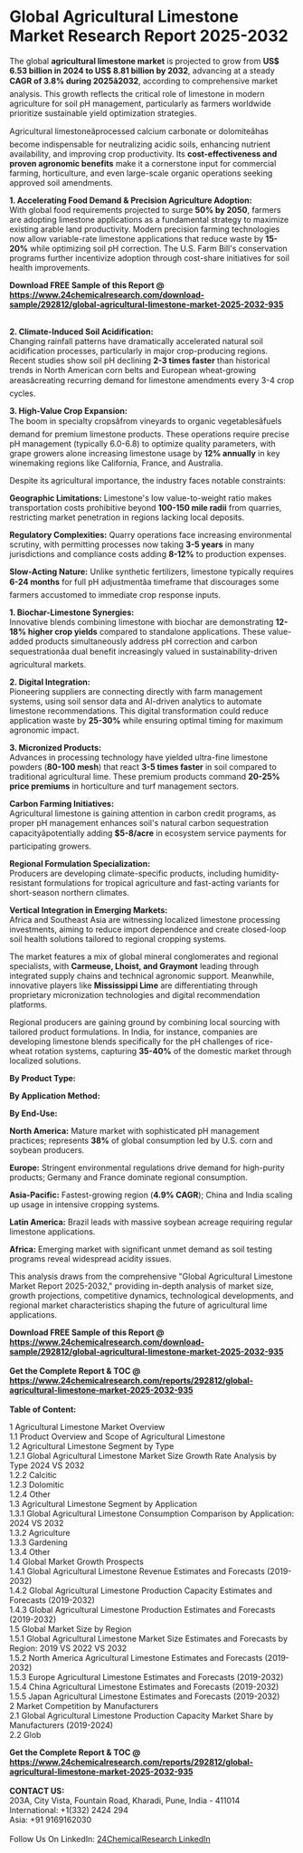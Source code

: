 <h1>Global Agricultural Limestone Market Research Report 2025-2032</h1><p>The global <strong>agricultural limestone market</strong> is projected to grow from <strong>US$ 6.53 billion in 2024 to US$ 8.81 billion by 2032</strong>, advancing at a steady <strong>CAGR of 3.8% during 2025â2032</strong>, according to comprehensive market analysis. This growth reflects the critical role of limestone in modern agriculture for soil pH management, particularly as farmers worldwide prioritize sustainable yield optimization strategies.</p><p>Agricultural limestoneâprocessed calcium carbonate or dolomiteâhas become indispensable for neutralizing acidic soils, enhancing nutrient availability, and improving crop productivity. Its <strong>cost-effectiveness and proven agronomic benefits</strong> make it a cornerstone input for commercial farming, horticulture, and even large-scale organic operations seeking approved soil amendments.</p><p><strong>1. Accelerating Food Demand &amp; Precision Agriculture Adoption:</strong><br>
With global food requirements projected to surge <strong>50% by 2050</strong>, farmers are adopting limestone applications as a fundamental strategy to maximize existing arable land productivity. Modern precision farming technologies now allow variable-rate limestone applications that reduce waste by <strong>15-20%</strong> while optimizing soil pH correction. The U.S. Farm Bill's conservation programs further incentivize adoption through cost-share initiatives for soil health improvements.</p><div><b>Download FREE Sample of this Report @ 
            <a href="https://www.24chemicalresearch.com/download-sample/292812/global-agricultural-limestone-market-2025-2032-935">
            https://www.24chemicalresearch.com/download-sample/292812/global-agricultural-limestone-market-2025-2032-935</a></b></div><br><p><strong>2. Climate-Induced Soil Acidification:</strong><br>
Changing rainfall patterns have dramatically accelerated natural soil acidification processes, particularly in major crop-producing regions. Recent studies show soil pH declining <strong>2-3 times faster</strong> than historical trends in North American corn belts and European wheat-growing areasâcreating recurring demand for limestone amendments every 3-4 crop cycles.</p><p><strong>3. High-Value Crop Expansion:</strong><br>
The boom in specialty cropsâfrom vineyards to organic vegetablesâfuels demand for premium limestone products. These operations require precise pH management (typically 6.0-6.8) to optimize quality parameters, with grape growers alone increasing limestone usage by <strong>12% annually</strong> in key winemaking regions like California, France, and Australia.</p><p>Despite its agricultural importance, the industry faces notable constraints:</p><p><strong>Geographic Limitations:</strong> Limestone's low value-to-weight ratio makes transportation costs prohibitive beyond <strong>100-150 mile radii</strong> from quarries, restricting market penetration in regions lacking local deposits.</p><p><strong>Regulatory Complexities:</strong> Quarry operations face increasing environmental scrutiny, with permitting processes now taking <strong>3-5 years</strong> in many jurisdictions and compliance costs adding <strong>8-12%</strong> to production expenses.</p><p><strong>Slow-Acting Nature:</strong> Unlike synthetic fertilizers, limestone typically requires <strong>6-24 months</strong> for full pH adjustmentâa timeframe that discourages some farmers accustomed to immediate crop response inputs.</p><p><strong>1. Biochar-Limestone Synergies:</strong><br>
Innovative blends combining limestone with biochar are demonstrating <strong>12-18% higher crop yields</strong> compared to standalone applications. These value-added products simultaneously address pH correction and carbon sequestrationâa dual benefit increasingly valued in sustainability-driven agricultural markets.</p><p><strong>2. Digital Integration:</strong><br>
Pioneering suppliers are connecting directly with farm management systems, using soil sensor data and AI-driven analytics to automate limestone recommendations. This digital transformation could reduce application waste by <strong>25-30%</strong> while ensuring optimal timing for maximum agronomic impact.</p><p><strong>3. Micronized Products:</strong><br>
Advances in processing technology have yielded ultra-fine limestone powders (<strong>80-100 mesh</strong>) that react <strong>3-5 times faster</strong> in soil compared to traditional agricultural lime. These premium products command <strong>20-25% price premiums</strong> in horticulture and turf management sectors.</p><p><strong>Carbon Farming Initiatives:</strong><br>
	Agricultural limestone is gaining attention in carbon credit programs, as proper pH management enhances soil's natural carbon sequestration capacityâpotentially adding <strong>$5-8/acre</strong> in ecosystem service payments for participating growers.</p><p><strong>Regional Formulation Specialization:</strong><br>
	Producers are developing climate-specific products, including humidity-resistant formulations for tropical agriculture and fast-acting variants for short-season northern climates.</p><p><strong>Vertical Integration in Emerging Markets:</strong><br>
	Africa and Southeast Asia are witnessing localized limestone processing investments, aiming to reduce import dependence and create closed-loop soil health solutions tailored to regional cropping systems.</p><p>The market features a mix of global mineral conglomerates and regional specialists, with <strong>Carmeuse, Lhoist, and Graymont</strong> leading through integrated supply chains and technical agronomic support. Meanwhile, innovative players like <strong>Mississippi Lime</strong> are differentiating through proprietary micronization technologies and digital recommendation platforms.</p><p>Regional producers are gaining ground by combining local sourcing with tailored product formulations. In India, for instance, companies are developing limestone blends specifically for the pH challenges of rice-wheat rotation systems, capturing <strong>35-40%</strong> of the domestic market through localized solutions.</p><p><strong>By Product Type:</strong></p><p><strong>By Application Method:</strong></p><p><strong>By End-Use:</strong></p><p><strong>North America:</strong> Mature market with sophisticated pH management practices; represents <strong>38%</strong> of global consumption led by U.S. corn and soybean producers.</p><p><strong>Europe:</strong> Stringent environmental regulations drive demand for high-purity products; Germany and France dominate regional consumption.</p><p><strong>Asia-Pacific:</strong> Fastest-growing region (<strong>4.9% CAGR</strong>); China and India scaling up usage in intensive cropping systems.</p><p><strong>Latin America:</strong> Brazil leads with massive soybean acreage requiring regular limestone applications.</p><p><strong>Africa:</strong> Emerging market with significant unmet demand as soil testing programs reveal widespread acidity issues.</p><p>This analysis draws from the comprehensive "Global Agricultural Limestone Market Report 2025-2032," providing in-depth analysis of market size, growth projections, competitive dynamics, technological developments, and regional market characteristics shaping the future of agricultural lime applications.</p><div><b>Download FREE Sample of this Report @ 
            <a href="https://www.24chemicalresearch.com/download-sample/292812/global-agricultural-limestone-market-2025-2032-935">
            https://www.24chemicalresearch.com/download-sample/292812/global-agricultural-limestone-market-2025-2032-935</a></b></div><br><div><b>Get the Complete Report & TOC @ 
            <a href="https://www.24chemicalresearch.com/reports/292812/global-agricultural-limestone-market-2025-2032-935">
            https://www.24chemicalresearch.com/reports/292812/global-agricultural-limestone-market-2025-2032-935</a></b></div><br>
            <b>Table of Content:</b><p>1 Agricultural Limestone Market Overview<br />
    1.1 Product Overview and Scope of Agricultural Limestone<br />
    1.2 Agricultural Limestone Segment by Type<br />
        1.2.1 Global Agricultural Limestone Market Size Growth Rate Analysis by Type 2024 VS 2032<br />
        1.2.2 Calcitic<br />
        1.2.3 Dolomitic<br />
        1.2.4 Other<br />
    1.3 Agricultural Limestone Segment by Application<br />
        1.3.1 Global Agricultural Limestone Consumption Comparison by Application: 2024 VS 2032<br />
        1.3.2 Agriculture<br />
        1.3.3 Gardening<br />
        1.3.4 Other<br />
    1.4 Global Market Growth Prospects<br />
        1.4.1 Global Agricultural Limestone Revenue Estimates and Forecasts (2019-2032)<br />
        1.4.2 Global Agricultural Limestone Production Capacity Estimates and Forecasts (2019-2032)<br />
        1.4.3 Global Agricultural Limestone Production Estimates and Forecasts (2019-2032)<br />
    1.5 Global Market Size by Region<br />
        1.5.1 Global Agricultural Limestone Market Size Estimates and Forecasts by Region: 2019 VS 2022 VS 2032<br />
        1.5.2 North America Agricultural Limestone Estimates and Forecasts (2019-2032)<br />
        1.5.3 Europe Agricultural Limestone Estimates and Forecasts (2019-2032)<br />
        1.5.4 China Agricultural Limestone Estimates and Forecasts (2019-2032)<br />
        1.5.5 Japan Agricultural Limestone Estimates and Forecasts (2019-2032)<br />
2 Market Competition by Manufacturers<br />
    2.1 Global Agricultural Limestone Production Capacity Market Share by Manufacturers (2019-2024)<br />
    2.2 Glob</p><div><b>Get the Complete Report & TOC @ 
            <a href="https://www.24chemicalresearch.com/reports/292812/global-agricultural-limestone-market-2025-2032-935">
            https://www.24chemicalresearch.com/reports/292812/global-agricultural-limestone-market-2025-2032-935</a></b></div><br><b>CONTACT US:</b><br>
            203A, City Vista, Fountain Road, Kharadi, Pune, India - 411014<br>
            International: +1(332) 2424 294<br>
            Asia: +91 9169162030 <br><br>
            Follow Us On LinkedIn: <a href="https://www.linkedin.com/company/24chemicalresearch/">24ChemicalResearch LinkedIn</a>